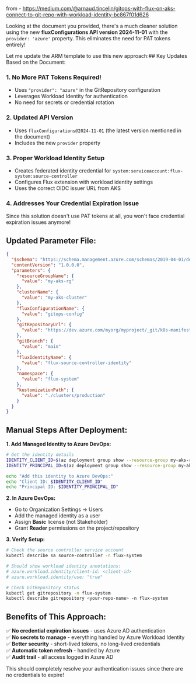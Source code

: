 from - https://medium.com/@arnaud.tincelin/gitops-with-flux-on-aks-connect-to-git-repo-with-workload-identity-bc867f01d626

Looking at the document you provided, there's a much cleaner solution using the new **fluxConfigurations API version 2024-11-01** with the `provider: 'azure'` property. This eliminates the need for PAT tokens entirely!

Let me update the ARM template to use this new approach:## Key Updates Based on the Document:

### 1. **No More PAT Tokens Required!**
- Uses `"provider": "azure"` in the GitRepository configuration
- Leverages Workload Identity for authentication
- No need for secrets or credential rotation

### 2. **Updated API Version**
- Uses `fluxConfigurations@2024-11-01` (the latest version mentioned in the document)
- Includes the new `provider` property

### 3. **Proper Workload Identity Setup**
- Creates federated identity credential for `system:serviceaccount:flux-system:source-controller`
- Configures Flux extension with workload identity settings
- Uses the correct OIDC issuer URL from AKS

### 4. **Addresses Your Credential Expiration Issue**
Since this solution doesn't use PAT tokens at all, you won't face credential expiration issues anymore!

## Updated Parameter File:

```json
{
  "$schema": "https://schema.management.azure.com/schemas/2019-04-01/deploymentParameters.json#",
  "contentVersion": "1.0.0.0",
  "parameters": {
    "resourceGroupName": {
      "value": "my-aks-rg"
    },
    "clusterName": {
      "value": "my-aks-cluster"
    },
    "fluxConfigurationName": {
      "value": "gitops-config"
    },
    "gitRepositoryUrl": {
      "value": "https://dev.azure.com/myorg/myproject/_git/k8s-manifests"
    },
    "gitBranch": {
      "value": "main"
    },
    "fluxIdentityName": {
      "value": "flux-source-controller-identity"
    },
    "namespace": {
      "value": "flux-system"
    },
    "kustomizationPath": {
      "value": "./clusters/production"
    }
  }
}
```

## Manual Steps After Deployment:

**1. Add Managed Identity to Azure DevOps:**
```bash
# Get the identity details
IDENTITY_CLIENT_ID=$(az deployment group show --resource-group my-aks-rg --name flux-deployment --query 'properties.outputs.fluxIdentityClientId.value' -o tsv)
IDENTITY_PRINCIPAL_ID=$(az deployment group show --resource-group my-aks-rg --name flux-deployment --query 'properties.outputs.fluxIdentityPrincipalId.value' -o tsv)

echo "Add this identity to Azure DevOps:"
echo "Client ID: $IDENTITY_CLIENT_ID"
echo "Principal ID: $IDENTITY_PRINCIPAL_ID"
```

**2. In Azure DevOps:**
- Go to Organization Settings → Users
- Add the managed identity as a user
- Assign **Basic** license (not Stakeholder)
- Grant **Reader** permissions on the project/repository

**3. Verify Setup:**
```bash
# Check the source controller service account
kubectl describe sa source-controller -n flux-system

# Should show workload identity annotations:
# azure.workload.identity/client-id: <client-id>
# azure.workload.identity/use: "true"

# Check GitRepository status
kubectl get gitrepository -n flux-system
kubectl describe gitrepository <your-repo-name> -n flux-system
```

## Benefits of This Approach:

✅ **No credential expiration issues** - uses Azure AD authentication  
✅ **No secrets to manage** - everything handled by Azure Workload Identity  
✅ **Better security** - short-lived tokens, no long-lived credentials  
✅ **Automatic token refresh** - handled by Azure  
✅ **Audit trail** - all access logged in Azure AD  

This should completely resolve your authentication issues since there are no credentials to expire!